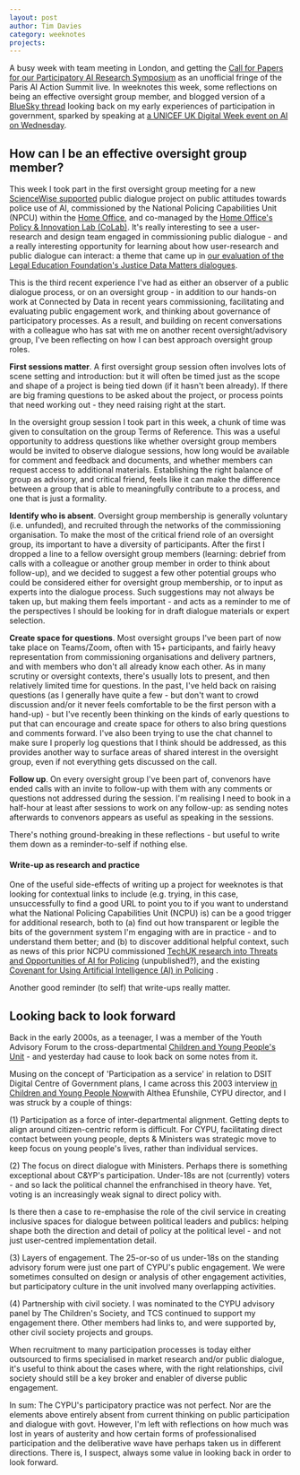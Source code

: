 ```yaml
---
layout: post
author: Tim Davies
category: weeknotes
projects:
---
```


A busy week with team meeting in London, and getting the [Call for Papers for our Participatory AI Research Symposium](https://pairs25.notion.site) as an unofficial fringe of the Paris AI Action Summit live. In weeknotes this week, some reflections on being an effective oversight group member, and blogged version of a [BlueSky thread](https://bsky.app/profile/timdavies.org.uk/post/3lavfqqcmts2o) looking back on my early experiences of participation in government, sparked by speaking at [a UNICEF UK Digital Week event on AI on Wednesday](https://connectedbydata.org/events/2024-11-13-unicef-uk-digital-week).  

## How can I be an effective oversight group member?

This week I took part in the first oversight group meeting for a new [ScienceWise supported](https://sciencewise.org.uk/projects-and-impacts/project-what-we-are-up-to/) public dialogue project on public attitudes towards police use of AI, commissioned by the National Policing Capabilities Unit (NPCU) within the [Home Office](https://www.gov.uk/government/organisations/home-office), and co-managed by the [Home Office's Policy & Innovation Lab (CoLab)](https://hodigital.blog.gov.uk/2020/08/13/what-is-colab-at-ddat-home-office/). It's really interesting to see a user-research and design team engaged in commissioning public dialogue - and a really interesting opportunity for learning about how user-research and public dialogue can interact: a theme that came up in [our evaluation of the Legal Education Foundation's Justice Data Matters dialogues](https://connectedbydata.org/resources/justice-data-matters-2022-evaluation-report).

This is the third recent experience I've had as either an observer of a public dialogue process, or on an oversight group - in addition to our hands-on work at Connected by Data in recent years commissioning, facilitating and evaluating public engagement work, and thinking about governance of participatory processes. As a result, and building on recent conversations with a colleague who has sat with me on another recent oversight/advisory group, I've been reflecting on how I can best approach oversight group roles. 

**First sessions matter**. A first oversight group session often involves lots of scene setting and introduction: but it will often be timed just as the scope and shape of a project is being tied down (if it hasn't been already). If there are big framing questions to be asked about the project, or process points that need working out - they need raising right at the start. 

In the oversight group session I took part in this week, a chunk of time was given to consultation on the group Terms of Reference. This was a useful opportunity to address questions like whether oversight group members would be invited to observe dialogue sessions, how long would be available for comment and feedback and documents, and whether members can request access to additional materials. Establishing the right balance of group as advisory, and critical friend, feels like it can make the difference between a group that is able to meaningfully contribute to a process, and one that is just a formality. 

**Identify who is absent**. Oversight group membership is generally voluntary (i.e. unfunded), and recruited through the networks of the commissioning organisation. To make the most of the critical friend role of an oversight group, its important to have a diversity of participants. After the first I dropped a line to a fellow oversight group members (learning: debrief from calls with a colleague or another group member in order to think about follow-up), and we decided to suggest a few other potential groups who could be considered either for oversight group membership, or to input as experts into the dialogue process. Such suggestions may not always be taken up, but making them feels important - and acts as a reminder to me of the perspectives I should be looking for in draft dialogue materials or expert selection. 

**Create space for questions**. Most oversight groups I've been part of now take place on Teams/Zoom, often with 15+ participants, and fairly heavy representation from commissioning organisations and delivery partners, and with members who don't all already know each other. As in many scrutiny or oversight contexts, there's usually lots to present, and then relatively limited time for questions. In the past, I've held back on raising questions (as I generally have quite a few - but don't want to crowd discussion and/or it never feels comfortable to be the first person with a hand-up) - but I've recently been thinking on the kinds of early questions to put that can encourage and create space for others to also bring questions and comments forward. I've also been trying to use the chat channel to make sure I properly log questions that I think should be addressed, as this provides another way to surface areas of shared interest in the oversight group, even if not everything gets discussed on the call. 

**Follow up**. On every oversight group I've been part of, convenors have ended calls with an invite to follow-up with them with any comments or questions not addressed during the session. I'm realising I need to book in a half-hour at least after sessions to work on any follow-up: as sending notes afterwards to convenors appears as useful as speaking in the sessions.

There's nothing ground-breaking in these reflections - but useful to write them down as a reminder-to-self if nothing else. 

#### Write-up as research and practice

One of the useful side-effects of writing up a project for weeknotes is that looking for contextual links to include (e.g. trying, in this case, unsuccessfully to find a good URL to point you to if you want to understand what the National Policing Capabilities Unit (NCPU) is) can be a good trigger for additional research, both to (a) find out how transparent or legible the bits of the government system I'm engaging with are in practice - and to understand them better; and (b) to discover additional helpful context, such as news of this prior NCPU commissioned [TechUK research into Threats and Opportunities of AI for Policing](https://www.techuk.org/resource/opportunity-home-office-national-policing-capabilities-unit-threats-and-opportunities-of-ai-for-policing.html) (unpublished?), and the existing [Covenant for Using Artificial Intelligence (AI) in Policing](https://science.police.uk/site/assets/files/4682/ai_principles_1_1_1.pdf ) . 

Another good reminder (to self) that write-ups really matter. 

## Looking back to look forward

Back in the early 2000s, as a teenager, I was a member of the Youth Advisory Forum to the cross-departmental [Children and Young People's Unit](https://web.archive.org/web/20020222143801/http:/www.cypu.gov.uk/corporate/about/further-childrenyoung.cfm) - and yesterday had cause to look back on some notes from it.  

Musing on the concept of 'Participation as a service' in relation to DSIT Digital Centre of Government plans, I came across this 2003 interview [in Children and Young People Now](https://www.cypnow.co.uk/content/other/big-interview-youth-participation-society-althea-efunshile-director-children-and-young-peoples-unit)with Althea Efunshile, CYPU director, and I was struck by a couple of things: 

(1) Participation as a force of inter-departmental alignment. Getting depts to align around citizen-centric reform is difficult. For CYPU, facilitating direct contact between young people, depts & Ministers was strategic move to keep focus on young people's lives, rather than individual services.

(2) The focus on direct dialogue with Ministers. Perhaps there is something exceptional about C&YP's participation. Under-18s are not (currently) voters - and so lack the political channel the enfranchised in theory have. Yet, voting is an increasingly weak signal to direct policy with. 

Is there then a case to re-emphasise the role of the civil service in creating inclusive spaces for dialogue between political leaders and publics: helping shape both the direction and detail of policy at the political level - and not just user-centred implementation detail. 

(3) Layers of engagement. The 25-or-so of us under-18s on the standing advisory forum were just one part of CYPU's public engagement. We were sometimes consulted on design or analysis of other engagement activities, but participatory culture in the unit involved many overlapping activities.

(4) Partnership with civil society. I was nominated to the CYPU advisory panel by The Children's Society, and TCS continued to support my engagement there. Other members had links to, and were supported by, other civil society projects and groups. 

When recruitment to many participation processes is today either outsourced to firms specialised in market research and/or public dialogue, it's useful to think about the cases where, with the right relationships, civil society should still be a key broker and enabler of diverse public engagement.

In sum: The CYPU's participatory practice was not perfect. Nor are the elements above entirely absent from current thinking on public participation and dialogue with govt. However, I'm left with reflections on how much was lost in years of austerity and how certain forms of professionalised participation and the deliberative wave have perhaps taken us in different directions. There is, I suspect, always some value in looking back in order to look forward. 
